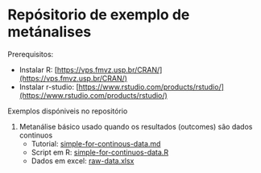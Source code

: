 Repósitorio de exemplo de metánalises
================


Prerequisitos:

- Instalar R: [https://vps.fmvz.usp.br/CRAN/](https://vps.fmvz.usp.br/CRAN/)
- Instalar r-studio: [https://www.rstudio.com/products/rstudio/](https://www.rstudio.com/products/rstudio/)

Exemplos dispóniveis no repositório

1. Metanálise básico usado quando os resultados (outcomes) são dados continuos
    - Tutorial: [simple-for-continous-data.md](../blob/main/simple-for-continous-data)
    - Script em R: [simple-for-continuos-data.R](simple-for-continuos-data.R)
    - Dados em excel: [raw-data.xlsx](raw-data.xlsx)




